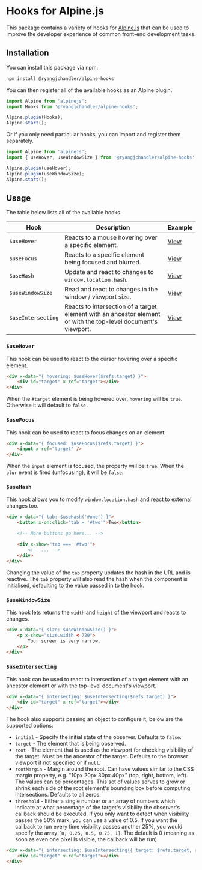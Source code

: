 # Hooks for Alpine.js

This package contains a variety of hooks for [Alpine.js](https://alpinejs.dev/) that can be used to improve the developer experience of common front-end development tasks.

## Installation

You can install this package via npm:

```sh
npm install @ryangjchandler/alpine-hooks
```

You can then register all of the available hooks as an Alpine plugin.

```js
import Alpine from 'alpinejs';
import Hooks from '@ryangjchandler/alpine-hooks';

Alpine.plugin(Hooks);
Alpine.start();
```

Or if you only need particular hooks, you can import and register them separately.

```js
import Alpine from 'alpinejs';
import { useHover, useWindowSize } from '@ryangjchandler/alpine-hooks';

Alpine.plugin(useHover);
Alpine.plugin(useWindowSize);
Alpine.start();
```

## Usage

The table below lists all of the available hooks.

| Hook               | Description                                                                                                    | Example                                |
|--------------------|----------------------------------------------------------------------------------------------------------------|----------------------------------------|
| `$useHover`        | Reacts to a mouse hovering over a specific element.                                                            | [View](/examples/useHover.html)        |
| `$useFocus`        | Reacts to a specific element being focused and blurred.                                                        | [View](/examples/useFocus.html)        |
| `$useHash`         | Update and react to changes to `window.location.hash`.                                                         | [View](/examples/useHash.html)         |
| `$useWindowSize`   | Read and react to changes in the window / viewport size.                                                       | [View](/examples/useWindowSize.html)   |
| `$useIntersecting` | Reacts to intersection of a target element with an ancestor element or with the top-level document's viewport. | [View](/examples/useIntersecting.html) |

### `$useHover`

This hook can be used to react to the cursor hovering over a specific element.

```html
<div x-data="{ hovering: $useHover($refs.target) }">
    <div id="target" x-ref="target"></div>
</div>
```

When the `#target` element is being hovered over, `hovering` will be `true`. Otherwise it will default to `false.`

### `$useFocus`

This hook can be used to react to focus changes on an element.

```html
<div x-data="{ focused: $useFocus($refs.target) }">
    <input x-ref="target" />
</div>
```

When the `input` element is focused, the property will be `true`. When the `blur` event is fired (unfocusing), it will be `false`.

### `$useHash`

This hook allows you to modify `window.location.hash` and react to external changes too.

```html
<div x-data="{ tab: $useHash('#one') }">
    <button x-on:click="tab = '#two'">Two</button>

    <!-- More buttons go here... -->

    <div x-show="tab === '#two'">
        <!-- ... -->
    </div>
</div>
```

Changing the value of the `tab` property updates the hash in the URL and is reactive. The `tab` property will also read the hash when the component is initialised, defaulting to the value passed in to the hook.

### `$useWindowSize`

This hook lets returns the `width` and `height` of the viewport and reacts to changes.

```html
<div x-data="{ size: $useWindowSize() }">
    <p x-show="size.width < 720">
        Your screen is very narrow.
    </p>
</div>
```

### `$useIntersecting`

This hook can be used to react to intersection of a target element with an ancestor element or with the top-level document's viewport.

```html
<div x-data="{ intersecting: $useIntersecting($refs.target) }">
    <div id="target" x-ref="target"></div>
</div>
```

The hook also supports passing an object to configure it, below are the supported options:

- `initial` - Specify the initial state of the observer. Defaults to `false`.
- `target` - The element that is being observed.
- `root` - The element that is used as the viewport for checking visibility of the target. Must be the ancestor of the target. Defaults to the browser viewport if not specified or if `null`.
- `rootMargin` - Margin around the root. Can have values similar to the CSS margin property, e.g. "10px 20px 30px 40px" (top, right, bottom, left). The values can be percentages. This set of values serves to grow or shrink each side of the root element's bounding box before computing intersections. Defaults to all zeros.
- `threshold` - Either a single number or an array of numbers which indicate at what percentage of the target's visibility the observer's callback should be executed. If you only want to detect when visibility passes the 50% mark, you can use a value of 0.5. If you want the callback to run every time visibility passes another 25%, you would specify the array `[0, 0.25, 0.5, 0.75, 1]`. The default is 0 (meaning as soon as even one pixel is visible, the callback will be run).

```html
<div x-data="{ intersecting: $useIntersecting({ target: $refs.target, rootMargin: '50px', threshold: 0.5 }) }">
    <div id="target" x-ref="target"></div>
</div>
```

